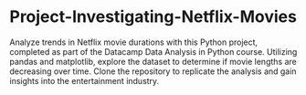 # Project-Investigating-Netflix-Movies
Analyze trends in Netflix movie durations with this Python project, completed as part of the Datacamp Data Analysis in Python course. Utilizing pandas and matplotlib, explore the dataset to determine if movie lengths are decreasing over time. Clone the repository to replicate the analysis and gain insights into the entertainment industry.
